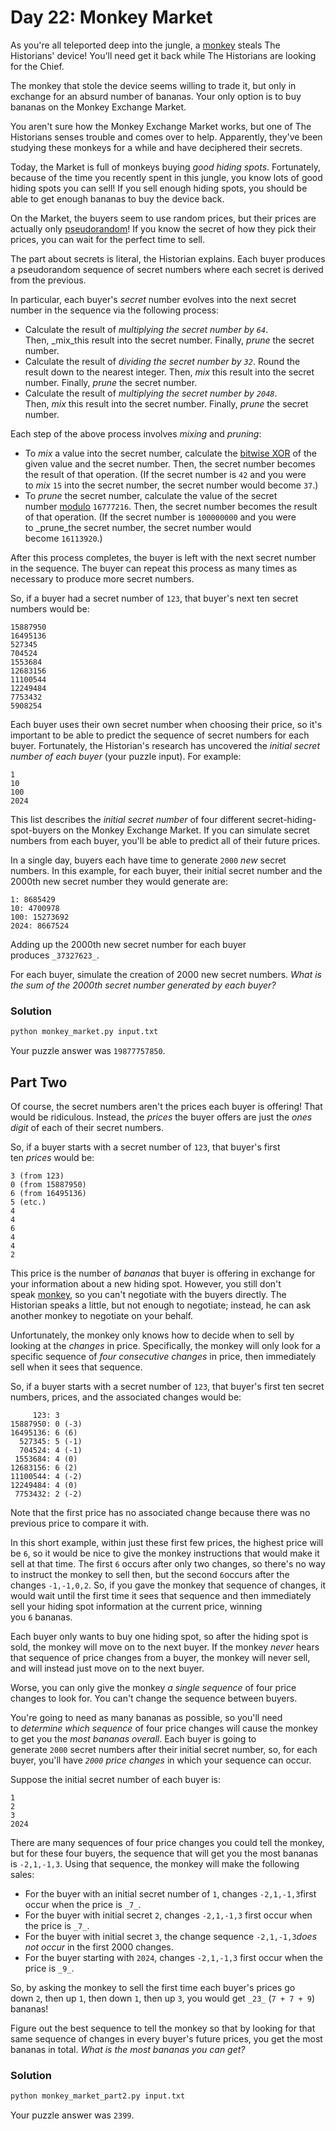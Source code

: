 # Day 22: Monkey Market

As you're all teleported deep into the jungle, a [monkey](https://adventofcode.com/2022/day/11) steals The Historians' device! You'll need get it back while The Historians are looking for the Chief.

The monkey that stole the device seems willing to trade it, but only in exchange for an absurd number of bananas. Your only option is to buy bananas on the Monkey Exchange Market.

You aren't sure how the Monkey Exchange Market works, but one of The Historians senses trouble and comes over to help. Apparently, they've been studying these monkeys for a while and have deciphered their secrets.

Today, the Market is full of monkeys buying _good hiding spots_. Fortunately, because of the time you recently spent in this jungle, you know lots of good hiding spots you can sell! If you sell enough hiding spots, you should be able to get enough bananas to buy the device back.

On the Market, the buyers seem to use random prices, but their prices are actually only [pseudorandom](https://en.wikipedia.org/wiki/Pseudorandom_number_generator)! If you know the secret of how they pick their prices, you can wait for the perfect time to sell.

The part about secrets is literal, the Historian explains. Each buyer produces a pseudorandom sequence of secret numbers where each secret is derived from the previous.

In particular, each buyer's _secret_ number evolves into the next secret number in the sequence via the following process:

- Calculate the result of _multiplying the secret number by `64`_. Then, _mix_this result into the secret number. Finally, _prune_ the secret number.
- Calculate the result of _dividing the secret number by `32`_. Round the result down to the nearest integer. Then, _mix_ this result into the secret number. Finally, _prune_ the secret number.
- Calculate the result of _multiplying the secret number by `2048`_. Then, _mix_ this result into the secret number. Finally, _prune_ the secret number.

Each step of the above process involves _mixing_ and _pruning_:

- To _mix_ a value into the secret number, calculate the [bitwise XOR](https://en.wikipedia.org/wiki/Bitwise_operation#XOR) of the given value and the secret number. Then, the secret number becomes the result of that operation. (If the secret number is `42` and you were to _mix_ `15` into the secret number, the secret number would become `37`.)
- To _prune_ the secret number, calculate the value of the secret number [modulo](https://en.wikipedia.org/wiki/Modulo) `16777216`. Then, the secret number becomes the result of that operation. (If the secret number is `100000000` and you were to _prune_the secret number, the secret number would become `16113920`.)

After this process completes, the buyer is left with the next secret number in the sequence. The buyer can repeat this process as many times as necessary to produce more secret numbers.

So, if a buyer had a secret number of `123`, that buyer's next ten secret numbers would be:

```
15887950
16495136
527345
704524
1553684
12683156
11100544
12249484
7753432
5908254
```

Each buyer uses their own secret number when choosing their price, so it's important to be able to predict the sequence of secret numbers for each buyer. Fortunately, the Historian's research has uncovered the _initial secret number of each buyer_ (your puzzle input). For example:

```
1
10
100
2024
```

This list describes the _initial secret number_ of four different secret-hiding-spot-buyers on the Monkey Exchange Market. If you can simulate secret numbers from each buyer, you'll be able to predict all of their future prices.

In a single day, buyers each have time to generate `2000` _new_ secret numbers. In this example, for each buyer, their initial secret number and the 2000th new secret number they would generate are:

```
1: 8685429
10: 4700978
100: 15273692
2024: 8667524
```

Adding up the 2000th new secret number for each buyer produces `_37327623_`.

For each buyer, simulate the creation of 2000 new secret numbers. _What is the sum of the 2000th secret number generated by each buyer?_

### Solution

```bash
python monkey_market.py input.txt
```

Your puzzle answer was `19877757850`.


## Part Two

Of course, the secret numbers aren't the prices each buyer is offering! That would be ridiculous. Instead, the _prices_ the buyer offers are just the _ones digit_ of each of their secret numbers.

So, if a buyer starts with a secret number of `123`, that buyer's first ten _prices_ would be:

```
3 (from 123)
0 (from 15887950)
6 (from 16495136)
5 (etc.)
4
4
6
4
4
2
```

This price is the number of _bananas_ that buyer is offering in exchange for your information about a new hiding spot. However, you still don't speak [monkey](https://adventofcode.com/2022/day/21), so you can't negotiate with the buyers directly. The Historian speaks a little, but not enough to negotiate; instead, he can ask another monkey to negotiate on your behalf.

Unfortunately, the monkey only knows how to decide when to sell by looking at the _changes_ in price. Specifically, the monkey will only look for a specific sequence of _four consecutive changes_ in price, then immediately sell when it sees that sequence.

So, if a buyer starts with a secret number of `123`, that buyer's first ten secret numbers, prices, and the associated changes would be:

```
     123: 3 
15887950: 0 (-3)
16495136: 6 (6)
  527345: 5 (-1)
  704524: 4 (-1)
 1553684: 4 (0)
12683156: 6 (2)
11100544: 4 (-2)
12249484: 4 (0)
 7753432: 2 (-2)
```

Note that the first price has no associated change because there was no previous price to compare it with.

In this short example, within just these first few prices, the highest price will be `6`, so it would be nice to give the monkey instructions that would make it sell at that time. The first `6` occurs after only two changes, so there's no way to instruct the monkey to sell then, but the second `6`occurs after the changes `-1,-1,0,2`. So, if you gave the monkey that sequence of changes, it would wait until the first time it sees that sequence and then immediately sell your hiding spot information at the current price, winning you `6` bananas.

Each buyer only wants to buy one hiding spot, so after the hiding spot is sold, the monkey will move on to the next buyer. If the monkey _never_ hears that sequence of price changes from a buyer, the monkey will never sell, and will instead just move on to the next buyer.

Worse, you can only give the monkey _a single sequence_ of four price changes to look for. You can't change the sequence between buyers.

You're going to need as many bananas as possible, so you'll need to _determine which sequence_ of four price changes will cause the monkey to get you the _most bananas overall_. Each buyer is going to generate `2000` secret numbers after their initial secret number, so, for each buyer, you'll have _`2000` price changes_ in which your sequence can occur.

Suppose the initial secret number of each buyer is:

```
1
2
3
2024
```

There are many sequences of four price changes you could tell the monkey, but for these four buyers, the sequence that will get you the most bananas is `-2,1,-1,3`. Using that sequence, the monkey will make the following sales:

- For the buyer with an initial secret number of `1`, changes `-2,1,-1,3`first occur when the price is `_7_`.
- For the buyer with initial secret `2`, changes `-2,1,-1,3` first occur when the price is `_7_`.
- For the buyer with initial secret `3`, the change sequence `-2,1,-1,3`_does not occur_ in the first 2000 changes.
- For the buyer starting with `2024`, changes `-2,1,-1,3` first occur when the price is `_9_`.

So, by asking the monkey to sell the first time each buyer's prices go down `2`, then up `1`, then down `1`, then up `3`, you would get `_23_` (`7 + 7 + 9`) bananas!

Figure out the best sequence to tell the monkey so that by looking for that same sequence of changes in every buyer's future prices, you get the most bananas in total. _What is the most bananas you can get?_

### Solution

```bash
python monkey_market_part2.py input.txt
```

Your puzzle answer was `2399`.
